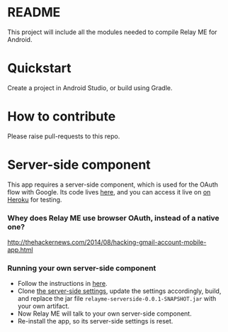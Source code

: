 # README #

This project will include all the modules needed to compile Relay ME for Android.

# Quickstart #

Create a project in Android Studio, or build using Gradle.

# How to contribute #

Please raise pull-requests to this repo.

# Server-side component #

This app requires a server-side component, which is used for the OAuth flow with Google.
Its code lives [here](https://github.com/codolutions/relay-me-server-side-component), and you can access it live on [on Heroku](https://relay-me-test-server-side.herokuapp.com/) for testing.

### Whey does Relay ME use browser OAuth, instead of a native one? ###
http://thehackernews.com/2014/08/hacking-gmail-account-mobile-app.html

### Running your own server-side component ###

* Follow the instructions in [here](https://github.com/codolutions/relay-me-server-side-component).
* Clone [the server-side settings](https://github.com/codolutions/relay-me-android-server-side), update the settings accordingly, build, and replace the jar file `relayme-serverside-0.0.1-SNAPSHOT.jar` with your own artifact.
* Now Relay ME will talk to your own server-side component.
* Re-install the app, so its server-side settings is reset.

